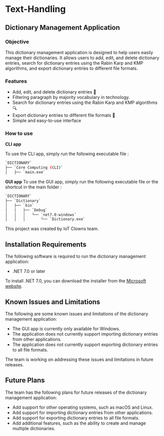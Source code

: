 # Text-Handling
## Dictionary Management Application

### Objective

This dictionary management application is designed to help users easily manage their dictionaries. It allows users to add, edit, and delete dictionary entries, search for dictionary entries using the Rabin Karp and KMP algorithms, and export dictionary entries to different file formats.

### Features

* Add, edit, and delete dictionary entries 📗
* Filtering paragraph by majority vocabulary in technology.
* Search for dictionary entries using the Rabin Karp and KMP algorithms 🔍
* Export dictionary entries to different file formats 💾
* Simple and easy-to-use interface

### How to use

**CLI app**

To use the CLI app, simply run the following executable file :
```bash
`DICTIONARY`
├── `Core Computing (CLI)`
│   ├── `main.exe`
```

**GUI app**
To use the GUI app, simply run the following executable file or the shortcut in the main folder :
```bash
`DICTIONARY`
├── `Dictionary`
│   ├── `bin`
│   │   ├── `Debug`
│   │   │   └── `net7.0-windows`
│   │   │       └── `Dictionary.exe`
```

This project was created by IoT Clowns team.
## Installation Requirements

The following software is required to run the dictionary management application:

* .NET 7.0 or later

To install .NET 7.0, you can download the installer from the [Microsoft website](https://dotnet.microsoft.com/download).

## Known Issues and Limitations

The following are some known issues and limitations of the dictionary management application:

* The GUI app is currently only available for Windows.
* The application does not currently support importing dictionary entries from other applications.
* The application does not currently support exporting dictionary entries to all file formats.

The team is working on addressing these issues and limitations in future releases.

## Future Plans

The team has the following plans for future releases of the dictionary management application:

* Add support for other operating systems, such as macOS and Linux.
* Add support for importing dictionary entries from other applications.
* Add support for exporting dictionary entries to all file formats.
* Add additional features, such as the ability to create and manage multiple dictionaries.


